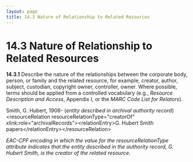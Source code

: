 ```yaml
---
layout: page
title: 14.3 Nature of Relationship to Related Resources
---
```

# 14.3 Nature of Relationship to Related Resources

**14.3.1** Describe the nature of the relationships between the corporate body, person, or family and the related resource, for example, creator, author, subject, custodian, copyright owner, controller, owner. Where possible, terms should be applied from a controlled vocabulary (e.g., _Resource Description and Access_, Appendix I, or the _MARC Code List for Relators_).

<p class="dacs-example">Smith, G. Hubert, 1908- (<em>entity described in archival authority record</em>) &lt;resourceRelation resourceRelationType="creatorOf" xlink:role="archivalRecords"&gt;&lt;relationEntry&gt;G. Hubert Smith papers&lt;/relationEntry&gt;&lt;/resourceRelation&gt;</p>

<p class="dacs-example"><em>EAC-CPF encoding in which the value for the resourceRelationType attribute indicates that the entity described in the authority record, G. Hubert Smith, is the creator of the related resource.</em></p>
